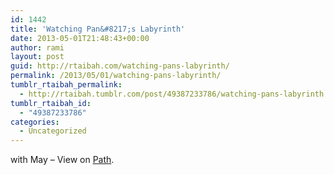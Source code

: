 ```yaml
---
id: 1442
title: 'Watching Pan&#8217;s Labyrinth'
date: 2013-05-01T21:48:43+00:00
author: rami
layout: post
guid: http://rtaibah.com/watching-pans-labyrinth/
permalink: /2013/05/01/watching-pans-labyrinth/
tumblr_rtaibah_permalink:
  - http://rtaibah.tumblr.com/post/49387233786/watching-pans-labyrinth
tumblr_rtaibah_id:
  - "49387233786"
categories:
  - Uncategorized
---
```

with May – View on [Path](https://path.com/p/1z14Ib).